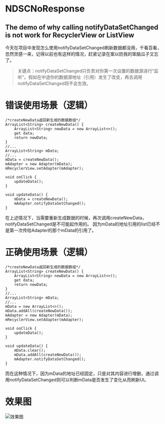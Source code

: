 # NDSCNoResponse
The demo of why calling notifyDataSetChanged is not work for RecyclerView or ListView
--------------------
今天在项目中发现怎么使用notifyDataSetChanged刷新数据都没用，千看百看，忽然灵感一来，记得以前也有这样的情况，赶紧记录在案以防我的笨脑瓜子又忘了。

> 关键点：notifyDataSetChanged只负责对你第一次设置的数据源进行“监听”。假如在中途你的数据源地址（引用）发生了改变，再去调用notifyDataSetChanged将不会生效。


# 错误使用场景（逻辑）
````
/*createNewData返回新生成的数据数组*/
ArrayList<String> createNewData() {
    ArrayList<String> newData = new ArrayList<>();
    get data;
    return newData;
}
//...
ArrayList<String> mData;
//...
mData = createNewData();
mAdapter = new Adapter(mData);
mRecyclerView.setAdapter(mAdapter);

void onClick {
    updateData();
}

void updateData() {
    mData = createNewData();
    mAdapter.notifyDataSetChanged();
}
````

在上述情况下，当需要重新生成数据的时候，再次调用createNewData，notifyDataSetChanged是不可能起作用的。
因为mData的地址引用的list已经不是第一次传给Adapter的那个mData的引用了。

# 正确使用场景（逻辑）
````
/*createNewData返回新生成的数据数组*/
ArrayList<String> createNewData() {
    ArrayList<String> newData = new ArrayList<>();
    get data;
    return newData;
}
//...
ArrayList<String> mData;
//...
mData = new ArrayList<>();
mData.addAll(createNewData());
mAdapter = new Adapter(mData);
mRecyclerView.setAdapter(mAdapter);

void onClick {
    updateData();
}

void updateData() {
    mData.clear();
    mData.addAll(createNewData());
    mAdapter.notifyDataSetChanged();
}
````
而在这种情况下，因为mData的地址已经固定，只是对其内容进行增删，通过调用notifyDataSetChanged则可以判断mData是否发生了变化从而刷新UI。


# 效果图
![效果图](http://upload-images.jianshu.io/upload_images/3971774-c357e4ceffc99efa?imageMogr2/auto-orient/strip)
